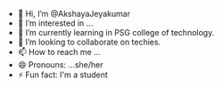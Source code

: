 - 👋 Hi, I’m @AkshayaJeyakumar
- 👀 I’m interested in ...
- 🌱 I’m currently learning in PSG college of technology.
- 💞️ I’m looking to collaborate on techies.
- 📫 How to reach me ...
- 😄 Pronouns: ...she/her
- ⚡ Fun fact: I'm a student

<!---
AkshayaJeyakumar/AkshayaJeyakumar is a ✨ special ✨ repository because its `README.md` (this file) appears on your GitHub profile.
You can click the Preview link to take a look at your changes.
--->
